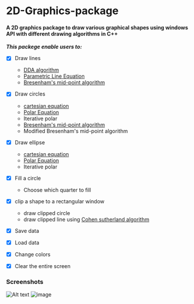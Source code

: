 # 2D-Graphics-package
#### A 2D graphics package to draw various graphical shapes using windows API with different drawing algorithms in C++ ####
***This packege enable users to:***

- [x] Draw lines 
    - [DDA algorithm](https://en.wikipedia.org/wiki/Digital_differential_analyzer_(graphics_algorithm))
    - [Parametric Line Equation](https://en.wikipedia.org/wiki/Parametric_equation)
    - [Bresenham's mid-point algorithm](https://en.wikipedia.org/wiki/Bresenham%27s_line_algorithm) 
    
- [x] Draw circles
    - [cartesian equation](https://en.wikipedia.org/wiki/Circle#Cartesian_coordinates)
    - [Polar Equation](https://en.wikipedia.org/wiki/Circle#Polar_coordinates)
    - Iterative polar
    - [Bresenham's mid-point algorithm](https://en.wikipedia.org/wiki/Midpoint_circle_algorithm)
    - Modified Bresenham's mid-point algorithm  
   
- [x] Draw ellipse
    - [cartesian equation](https://en.wikipedia.org/wiki/Ellipse#Standard_equation)
    - [Polar Equation](https://en.wikipedia.org/wiki/Ellipse#Polar_forms)
    - Iterative polar 
    
- [x] Fill a circle
  - Choose which quarter to fill  
 
- [x] clip a shape to a rectangular window
  - draw clipped circle
  - draw clipped line using [Cohen sutherland algorithm](https://en.wikipedia.org/wiki/Cohen%E2%80%93Sutherland_algorithm)
  
- [x] Save data 
- [x] Load data 
- [x] Change colors 
- [x] Clear the entire screen    

### Screenshots ###
![Alt text](https://media.giphy.com/media/KqAdDXphDTZqoq9eKj/giphy.gif) 
![image](https://drive.google.com/uc?export=view&id=1EOo_txoIP4IsoFtpznRDj6ofrrlGJXPq)